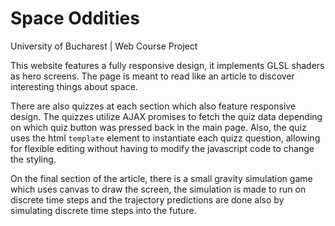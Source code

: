 <h1> Space Oddities </h1>
University of Bucharest | Web Course Project

This website features a fully responsive design, it implements GLSL shaders as hero screens. The page is meant to read like an article to discover interesting things about space.

There are also quizzes at each section which also feature responsive design. The quizzes utilize AJAX promises to fetch the quiz data depending on which quiz button was pressed back in the main page.
Also, the quiz uses the html `template` element to instantiate each quizz question, allowing for flexible editing without having to modify the javascript code to change the styling.

On the final section of the article, there is a small gravity simulation game which uses canvas to draw the screen, the simulation is made to run on discrete time steps and the trajectory predictions are done also by simulating discrete time steps into the future.